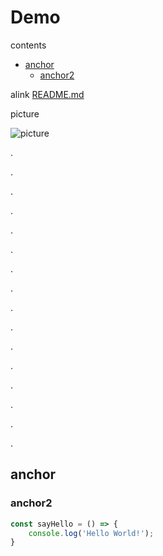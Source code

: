 # Demo

contents
- [anchor](#anchor)
  - [anchor2](#anchor2)


alink [README.md](/menu1/README)


picture

![picture](http://139.9.209.176:8000/images/logo.png)

.

. 

.

.

.

. 

.

.

.

. 

.

.

.

. 

.

.
## <a name="anchor">anchor</a>
### <a name="anchor2">anchor2</a>
```javascript
const sayHello = () => {
    console.log('Hello World!');
}
```
